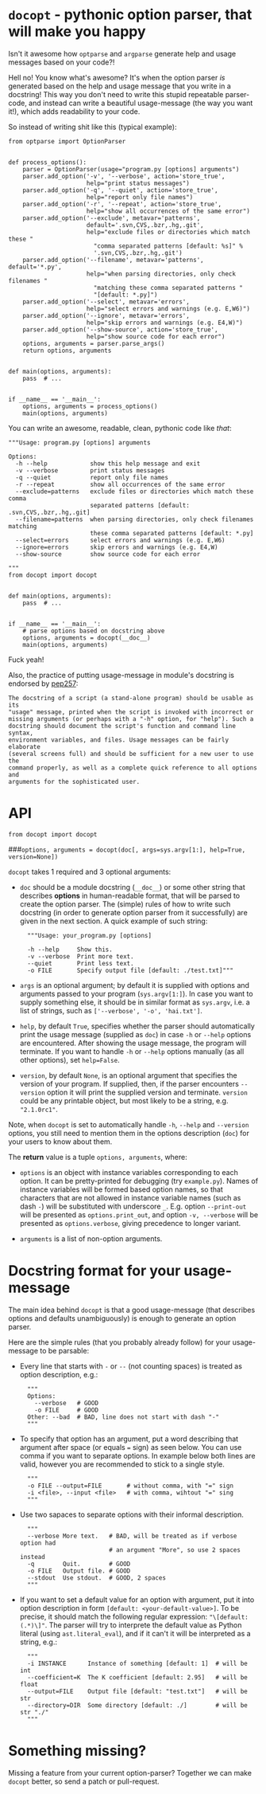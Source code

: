 
`docopt` - pythonic option parser, that will make you happy
===============================================================================

Isn't it awesome how `optparse` and `argparse` generate help and usage messages
based on your code?!

Hell no!  You know what's awesome?  It's when the option parser *is* generated
based on the help and usage message that you write in a docstring!  This way
you don't need to write this stupid repeatable parser-code, and instead can
write a beautiful usage-message (the way you want it!), which adds readability
to your code.

So instead of writing shit like this (typical example):

    from optparse import OptionParser


    def process_options():
        parser = OptionParser(usage="program.py [options] arguments")
        parser.add_option('-v', '--verbose', action='store_true',
                          help="print status messages")
        parser.add_option('-q', '--quiet', action='store_true',
                          help="report only file names")
        parser.add_option('-r', '--repeat', action='store_true',
                          help="show all occurrences of the same error")
        parser.add_option('--exclude', metavar='patterns',
                          default='.svn,CVS,.bzr,.hg,.git',
                          help="exclude files or directories which match these "
                            "comma separated patterns [default: %s]" %
                            '.svn,CVS,.bzr,.hg,.git')
        parser.add_option('--filename', metavar='patterns', default='*.py',
                          help="when parsing directories, only check filenames "
                            "matching these comma separated patterns "
                            "[default: *.py]")
        parser.add_option('--select', metavar='errors',
                          help="select errors and warnings (e.g. E,W6)")
        parser.add_option('--ignore', metavar='errors',
                          help="skip errors and warnings (e.g. E4,W)")
        parser.add_option('--show-source', action='store_true',
                          help="show source code for each error")
        options, arguments = parser.parse_args()
        return options, arguments


    def main(options, arguments):
        pass  # ...


    if __name__ == '__main__':
        options, arguments = process_options()
        main(options, arguments)


You can write an awesome, readable, clean, pythonic code like *that*:


    """Usage: program.py [options] arguments

    Options:
      -h --help            show this help message and exit
      -v --verbose         print status messages
      -q --quiet           report only file names
      -r --repeat          show all occurrences of the same error
      --exclude=patterns   exclude files or directories which match these comma
                           separated patterns [default: .svn,CVS,.bzr,.hg,.git]
      --filename=patterns  when parsing directories, only check filenames matching
                           these comma separated patterns [default: *.py]
      --select=errors      select errors and warnings (e.g. E,W6)
      --ignore=errors      skip errors and warnings (e.g. E4,W)
      --show-source        show source code for each error

    """
    from docopt import docopt


    def main(options, arguments):
        pass  # ...


    if __name__ == '__main__':
        # parse options based on docstring above
        options, arguments = docopt(__doc__)
        main(options, arguments)


Fuck yeah!

Also, the practice of putting usage-message in module's docstring
is endorsed by [pep257](http://www.python.org/dev/peps/pep-0257/):

    The docstring of a script (a stand-alone program) should be usable as its
    "usage" message, printed when the script is invoked with incorrect or
    missing arguments (or perhaps with a "-h" option, for "help"). Such a
    docstring should document the script's function and command line syntax,
    environment variables, and files. Usage messages can be fairly elaborate
    (several screens full) and should be sufficient for a new user to use the
    command properly, as well as a complete quick reference to all options and
    arguments for the sophisticated user.

API
===============================================================================

`from docopt import docopt`

###`options, arguments = docopt(doc[, args=sys.argv[1:], help=True, version=None])`

`docopt` takes 1 required and 3 optional arguments:

- `doc` should be a module docstring (`__doc__`) or some other string that
describes **options** in human-readable format, that will be parsed to create
the option parser.  The (simple) rules of how to write such docstring (in order
to generate option parser from it successfully) are given in the next section.
A quick example of such string:

        """Usage: your_program.py [options]

        -h --help     Show this.
        -v --verbose  Print more text.
        --quiet       Print less text.
        -o FILE       Specify output file [default: ./test.txt]"""

- `args` is an optional argument; by default it is supplied with options and
arguments passed to your program (`sys.argv[1:]`). In case you want to supply
something else, it should be in similar format as `sys.argv`, i.e. a list of
strings, such as `['--verbose', '-o', 'hai.txt']`.

- `help`, by default `True`, specifies whether the parser should automatically
print the usage message (supplied as `doc`) in case `-h` or `--help` options
are encountered. After showing the usage message, the program will terminate.
If you want to handle `-h` or `--help` options manually (as all other options),
set `help=False`.

- `version`, by default `None`, is an optional argument that specifies the
version of your program. If supplied, then, if the parser encounters
`--version` option it will print the supplied version and terminate.
`version` could be any printable object, but most likely to be a string,
e.g. `"2.1.0rc1"`.

Note, when `docopt` is set to automatically handle `-h`, `--help` and
`--version` options, you still need to mention them in the options description
(`doc`) for your users to know about them.

The **return** value is a tuple `options, arguments`, where:

- `options` is an object with instance variables corresponding to each option.
It can be pretty-printed for debugging (try `example.py`). Names of
instance variables will be formed based option names, so that characters
that are not allowed in instance variable names (such as dash `-`) will be
substituted with underscore `_`. E.g. option `--print-out` will be
presented as `options.print_out`, and option `-v, --verbose` will be
presented as `options.verbose`, giving precedence to longer variant.

- `arguments` is a list of non-option arguments.

Docstring format for your usage-message
===============================================================================

The main idea behind `docopt` is that a good usage-message (that describes
options and defaults unambiguously) is enough to generate an option parser.

Here are the simple rules (that you probably already follow) for your
usage-message to be parsable:

- Every line that starts with `-` or `--` (not counting spaces) is treated
as option description, e.g.:

        """
        Options:
          --verbose   # GOOD
          -o FILE     # GOOD
        Other: --bad  # BAD, line does not start with dash "-"
        """

- To specify that option has an argument, put a word describing that argument
after space (or equals `=` sign) as seen below.
You can use comma if you want to separate options. In example below both
lines are valid, however you are recommended to stick to a single style.

        """
        -o FILE --output=FILE       # without comma, with "=" sign
        -i <file>, --input <file>   # with comma, wihtout "=" sing
        """

- Use two sapaces to separate options with their informal description.

        """
        --verbose More text.   # BAD, will be treated as if verbose option had
                               # an argument "More", so use 2 spaces instead
        -q        Quit.        # GOOD
        -o FILE   Output file. # GOOD
        --stdout  Use stdout.  # GOOD, 2 spaces
        """

- If you want to set a default value for an option with argument, put it into
option description in form `[default: <your-default-value>]`. To be precise,
it should match the following regular expression: `"\[default: (.*)\]"`.
The parser will try to interprete the default value as Python literal
(using `ast.literal_eval`), and if it can't it will be interpreted as a string,
e.g.:

        """
        -i INSTANCE      Instance of something [default: 1]  # will be int
        --coefficient=K  The K coefficient [default: 2.95]   # will be float
        --output=FILE    Output file [default: "test.txt"]   # will be str
        --directory=DIR  Some directory [default: ./]        # will be str "./"
        """

Something missing?
===============================================================================

Missing a feature from your current option-parser? Together we can make
`docopt` better, so send a patch or pull-request.
